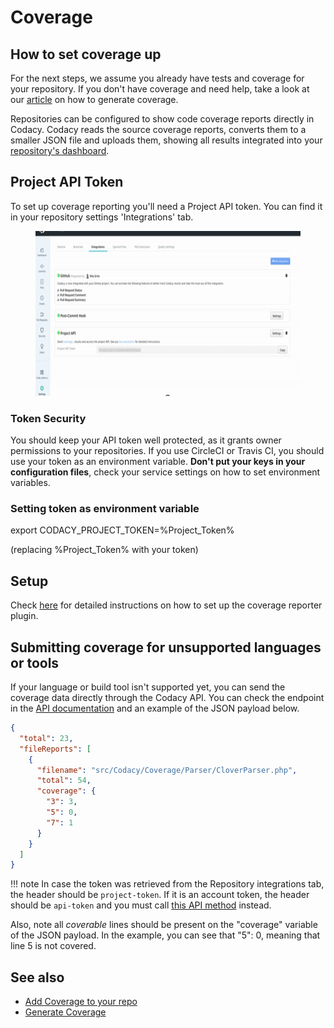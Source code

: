 # Coverage

## **How to set coverage up**

For the next steps, we assume you already have tests and coverage for your repository. If you don't have coverage and need help, take a look at our [article](/hc/en-us/articles/207312879-Generate-Coverage) on how to generate coverage.

Repositories can be configured to show code coverage reports directly in Codacy. Codacy reads the source coverage reports, converts them to a smaller JSON file and uploads them, showing all results integrated into your [repository's dashboard](/hc/en-us/articles/360003890673-Project-Dashboard-How-does-it-work-).

## Project API Token

To set up coverage reporting you'll need a Project API token. You can find it in your repository settings 'Integrations' tab.

<figure>
<img src="/v1.1/images/Jun-06-2017_14-30-02.gif" width="599" height="264" alt="" />
</figure>

### Token Security

You should keep your API token well protected, as it grants owner permissions to your repositories. If you use CircleCI or Travis CI, you should use your token as an environment variable. **Don't put your keys in your configuration files**, check your service settings on how to set environment variables.

### Setting token as environment variable

export CODACY_PROJECT_TOKEN=%Project_Token%

(replacing %Project_Token% with your token)

## Setup

Check [here](https://github.com/codacy/codacy-coverage-reporter#setup) for detailed instructions on how to set up the coverage reporter plugin.

## Submitting coverage for unsupported languages or tools

If your language or build tool isn't supported yet, you can send the coverage data directly through the Codacy API. You can check the endpoint in the [API documentation](https://api.codacy.com/swagger#savecoverage) and an example of the JSON payload below.

```json
{
  "total": 23,
  "fileReports": [
    {
      "filename": "src/Codacy/Coverage/Parser/CloverParser.php",
      "total": 54,
      "coverage": {
        "3": 3,
        "5": 0,
        "7": 1
      }
    }
  ]
}
```

!!! note
In case the token was retrieved from the Repository integrations tab, the header should be `project-token`. If it is an account token, the header should be `api-token` and you must call [this API method](https://api.codacy.com/swagger#savecoveragewithprojectname) instead.

Also, note all _coverable_ lines should be present on the "coverage" variable of the JSON payload. In the example, you can see that "5": 0, meaning that line 5 is not covered.

## See also

-   [Add Coverage to your repo](/hc/en-us/articles/207993835-Add-coverage-to-your-repo)
-   [Generate Coverage](/hc/en-us/articles/207312879-Generate-Coverage)
